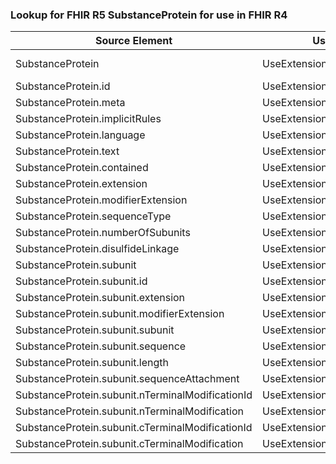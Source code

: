 ### Lookup for FHIR R5 SubstanceProtein for use in FHIR R4

| Source Element | Usage | Target |
| -------------- | ----- | ------ |
| SubstanceProtein | UseExtension | http://hl7.org/fhir/5.0/StructureDefinition/extension-SubstanceProtein |
| SubstanceProtein.id | UseExtensionFromAncestor | - |
| SubstanceProtein.meta | UseExtensionFromAncestor | - |
| SubstanceProtein.implicitRules | UseExtensionFromAncestor | - |
| SubstanceProtein.language | UseExtensionFromAncestor | - |
| SubstanceProtein.text | UseExtensionFromAncestor | - |
| SubstanceProtein.contained | UseExtensionFromAncestor | - |
| SubstanceProtein.extension | UseExtensionFromAncestor | - |
| SubstanceProtein.modifierExtension | UseExtensionFromAncestor | - |
| SubstanceProtein.sequenceType | UseExtensionFromAncestor | - |
| SubstanceProtein.numberOfSubunits | UseExtensionFromAncestor | - |
| SubstanceProtein.disulfideLinkage | UseExtensionFromAncestor | - |
| SubstanceProtein.subunit | UseExtensionFromAncestor | - |
| SubstanceProtein.subunit.id | UseExtensionFromAncestor | - |
| SubstanceProtein.subunit.extension | UseExtensionFromAncestor | - |
| SubstanceProtein.subunit.modifierExtension | UseExtensionFromAncestor | - |
| SubstanceProtein.subunit.subunit | UseExtensionFromAncestor | - |
| SubstanceProtein.subunit.sequence | UseExtensionFromAncestor | - |
| SubstanceProtein.subunit.length | UseExtensionFromAncestor | - |
| SubstanceProtein.subunit.sequenceAttachment | UseExtensionFromAncestor | - |
| SubstanceProtein.subunit.nTerminalModificationId | UseExtensionFromAncestor | - |
| SubstanceProtein.subunit.nTerminalModification | UseExtensionFromAncestor | - |
| SubstanceProtein.subunit.cTerminalModificationId | UseExtensionFromAncestor | - |
| SubstanceProtein.subunit.cTerminalModification | UseExtensionFromAncestor | - |

